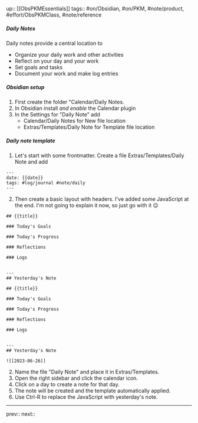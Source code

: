up:: [[ObsPKMEssentials]]
tags:: #on/Obsidian, #on/PKM, #note/product, #effort/ObsPKMClass, #note/reference

##### Daily Notes

Daily notes provide a central location to

- Organize your daily work and other activities
- Reflect on your day and your work 
- Set goals and tasks
- Document your work and make log entries 

##### Obsidian setup

1. First create the folder "Calendar/Daily Notes.
2. In Obsidian install _and enable_ the Calendar plugin
3. In the Settings for "Daily Note" add
 	- Calendar/Daily Notes for New file location
 	- Extras/Templates/Daily Note for Template file location


##### Daily note template

1. Let's start with some frontmatter. Create a file Extras/Templates/Daily Note and add
```
---
date: {{date}}
tags: #log/journal #note/daily 
---
```

2. Then create a basic layout with headers. I've added some JavaScript at the end. I'm not going to explain it now, so just go with it 😉

```
## {{title}}

### Today's Goals

### Today's Progress

### Reflections

### Logs


---
## Yesterday's Note

## {{title}}

### Today's Goals

### Today's Progress

### Reflections

### Logs


---
## Yesterday's Note

![[2023-06-26]]
```

2. Name the file "Daily Note" and place it in Extras/Templates.
3. Open the right sidebar and click the calendar icon.
4. Click on a day to create a note for that day.
5. The note will be created and the template automatically applied.
6. Use Ctrl-R to replace the JavaScript with yesterday's note.

---
prev:: 
next:: 